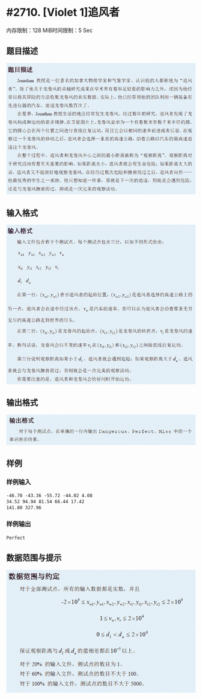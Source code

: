 # #2710. [Violet 1]追风者

内存限制：128 MiB时间限制：5 Sec

## 题目描述

![](upload/201204/T3des.gif)

## 输入格式

![](upload/201204/T3input.gif)

## 输出格式

![](upload/201204/T3output.gif)

## 样例

### 样例输入

    
    -46.70 -43.36 -55.72 -44.02 4.08
    34.52 94.94 81.54 66.44 17.42
    141.80 327.96
    
    

### 样例输出

    
    Perfect
    
    

## 数据范围与提示

![](upload/201204/T3hint.gif)
